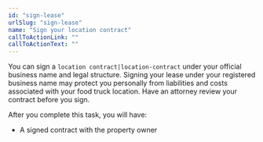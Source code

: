 ```yaml
---
id: "sign-lease"
urlSlug: "sign-lease"
name: "Sign your location contract"
callToActionLink: ""
callToActionText: ""
---
```

You can sign a `location contract|location-contract` under your official business name and legal structure. Signing your lease under your registered business name may protect you personally from liabilities and costs associated with your food truck location. Have an attorney review your contract before you sign.
        
After you complete this task, you will have:
- A signed contract with the property owner
